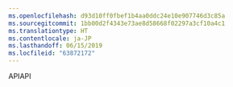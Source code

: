 ```yaml
---
ms.openlocfilehash: d93d10ff0fbef1b4aa0ddc24e10e907746d3c85a
ms.sourcegitcommit: 1bb00d2f4343e73ae8d58668f02297a3cf10a4c1
ms.translationtype: HT
ms.contentlocale: ja-JP
ms.lasthandoff: 06/15/2019
ms.locfileid: "63872172"
---
```

<span data-ttu-id="a13d1-101">API</span><span class="sxs-lookup"><span data-stu-id="a13d1-101">API</span></span>